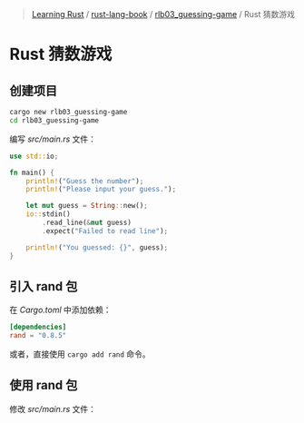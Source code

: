<!-- Nav generated by MDI -->
> [Learning Rust](../../README.md) / [rust-lang-book](../index.md) / [rlb03_guessing-game](index.md) / Rust 猜数游戏

# Rust 猜数游戏

## 创建项目

```bash
cargo new rlb03_guessing-game
cd rlb03_guessing-game
```

编写 *src/main.rs* 文件：

```rust
use std::io;

fn main() {
    println!("Guess the number");
    println!("Please input your guess.");

    let mut guess = String::new();
    io::stdin()
        .read_line(&mut guess)
        .expect("Failed to read line");

    println!("You guessed: {}", guess);
}
```

## 引入 rand 包

在 *Cargo.toml* 中添加依赖：

```toml
[dependencies]
rand = "0.8.5"
```

或者，直接使用 `cargo add rand` 命令。

## 使用 rand 包

修改 *src/main.rs* 文件：

```rust
